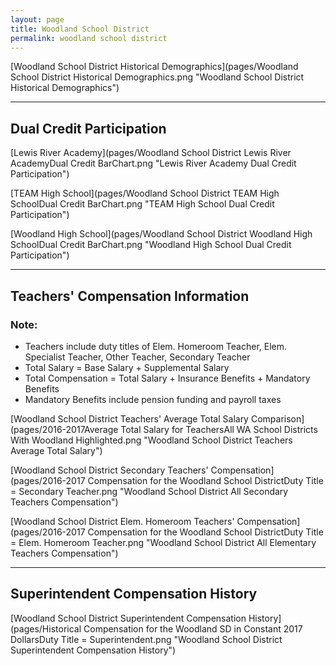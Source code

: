 ```yaml
---
layout: page
title: Woodland School District
permalink: woodland school district
---
```



[Woodland School District Historical Demographics](pages/Woodland School District Historical Demographics.png "Woodland School District Historical Demographics")

___

## Dual Credit Participation

[Lewis River Academy](pages/Woodland School District Lewis River AcademyDual Credit BarChart.png "Lewis River Academy Dual Credit Participation")

[TEAM High School](pages/Woodland School District TEAM High SchoolDual Credit BarChart.png "TEAM High School Dual Credit Participation")

[Woodland High School](pages/Woodland School District Woodland High SchoolDual Credit BarChart.png "Woodland High School Dual Credit Participation")


___

## Teachers' Compensation Information
### Note:
- Teachers include duty titles of Elem. Homeroom Teacher, Elem. Specialist Teacher, Other Teacher, Secondary Teacher
- Total Salary = Base Salary + Supplemental Salary
- Total Compensation = Total Salary + Insurance Benefits + Mandatory Benefits
- Mandatory Benefits include pension funding and payroll taxes

[Woodland School District Teachers' Average Total Salary Comparison](pages/2016-2017Average Total Salary for TeachersAll WA School Districts With Woodland Highlighted.png "Woodland School District Teachers Average Total Salary")

[Woodland School District Secondary Teachers' Compensation](pages/2016-2017 Compensation for the Woodland School DistrictDuty Title = Secondary Teacher.png "Woodland School District All Secondary Teachers Compensation")

[Woodland School District Elem. Homeroom Teachers' Compensation](pages/2016-2017 Compensation for the Woodland School DistrictDuty Title = Elem. Homeroom Teacher.png "Woodland School District All Elementary Teachers Compensation")


___

## Superintendent Compensation History

[Woodland School District Superintendent Compensation History](pages/Historical Compensation for the Woodland SD in Constant 2017 DollarsDuty Title = Superintendent.png "Woodland School District Superintendent Compensation History")

